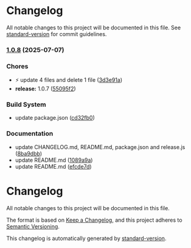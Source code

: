 # Changelog

All notable changes to this project will be documented in this file. See [standard-version](https://github.com/conventional-changelog/standard-version) for commit guidelines.

### [1.0.8](https://github.com/ioncakephper/js-starter/compare/v1.0.6...v1.0.8) (2025-07-07)


### Chores

* :zap: update 4 files and delete 1 file ([3d3e91a](https://github.com/ioncakephper/js-starter/commit/3d3e91a04d387067b2074329c659d61fb9bbe799))
* **release:** 1.0.7 ([55095f2](https://github.com/ioncakephper/js-starter/commit/55095f21ef09d69febce6d7fe762ac795ca87167))


### Build System

* update package.json ([cd32fb0](https://github.com/ioncakephper/js-starter/commit/cd32fb0dc2638f9789019bdd25502b62b980c0c9))


### Documentation

* update CHANGELOG.md, README.md, package.json and release.js ([8ba9dbb](https://github.com/ioncakephper/js-starter/commit/8ba9dbbd9ed3a22b1a9f3304f5fbee06a97aea06))
* update README.md ([1089a9a](https://github.com/ioncakephper/js-starter/commit/1089a9a2b9131e7fb95d71a152b7d36c1e8e7505))
* update README.md ([efcde7d](https://github.com/ioncakephper/js-starter/commit/efcde7d8ba45b8ae340ef5f28683173c45914730))

# Changelog

All notable changes to this project will be documented in this file.

The format is based on [Keep a Changelog](https://keepachangelog.com/en/1.0.0/), and this project adheres to [Semantic Versioning](https://semver.org/spec/v2.0.0.html).

This changelog is automatically generated by [standard-version](https://github.com/conventional-changelog/standard-version).

